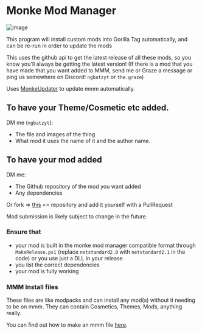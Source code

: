# Monke Mod Manager
![image](https://github.com/user-attachments/assets/4f25cf45-7c83-4781-9c8c-61eff36e18ca)


This program will install custom mods into Gorilla Tag automatically, and can be re-run in order to update the mods

This uses the github api to get the latest release of all these mods, so you know you'll always be getting the latest version!
(If there is a mod that you have made that you want added to MMM, send me or Graze a message or ping us somewhere on Discord! `ngbatzyt` or `the.graze`)

Uses [MonkeUpdater](https://github.com/NgbatzYT/MonkeUpdater) to update mmm automatically.

## To have your Theme/Cosmetic etc added.
DM me (`ngbatzyt`):
* The file and images of the thing
* What mod it uses the name of it and the author name.

## To have your mod added
DM me:
* The Github repository of the mod you want added 
* Any dependencies

Or fork => [this](https://github.com/The-Graze/MonkeModInfo) <= repository and add it yourself with a PullRequest

Mod submission is likely subject to change in the future.

### Ensure that
* your mod is built in the monke mod manager compatible format through `MakeRelease.ps1` (replace `netstandard2.0` with `netstandard2.1` in the code) or you use just a DLL in your release
* you list the correct dependencies
* your mod is fully working

### MMM Install files
These files are like modpacks and can install any mod(s) without it needing to be on mmm.
They can contain Cosmetics, Themes, Mods, anything really.

You can find out how to make an mmm file [here](https://github.com/ngbatzyt/MMMInstallerFile).
